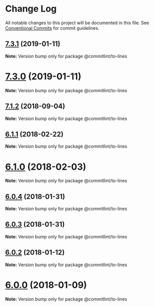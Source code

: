 # Change Log

All notable changes to this project will be documented in this file.
See [Conventional Commits](https://conventionalcommits.org) for commit guidelines.

<a name="7.3.1"></a>
## [7.3.1](https://github.com/marionebl/commitlint/compare/v7.3.0...v7.3.1) (2019-01-11)




**Note:** Version bump only for package @commitlint/to-lines

<a name="7.3.0"></a>
# [7.3.0](https://github.com/marionebl/commitlint/compare/v7.2.1...v7.3.0) (2019-01-11)




**Note:** Version bump only for package @commitlint/to-lines

<a name="7.1.2"></a>
## [7.1.2](https://github.com/marionebl/commitlint/compare/v7.1.1...v7.1.2) (2018-09-04)




**Note:** Version bump only for package @commitlint/to-lines

<a name="6.1.1"></a>
## [6.1.1](https://github.com/marionebl/commitlint/compare/v6.1.0...v6.1.1) (2018-02-22)




**Note:** Version bump only for package @commitlint/to-lines

<a name="6.1.0"></a>
# [6.1.0](https://github.com/marionebl/commitlint/compare/v6.0.5...v6.1.0) (2018-02-03)




**Note:** Version bump only for package @commitlint/to-lines

<a name="6.0.4"></a>
## [6.0.4](https://github.com/marionebl/commitlint/compare/v6.0.3...v6.0.4) (2018-01-31)




**Note:** Version bump only for package @commitlint/to-lines

<a name="6.0.3"></a>
## [6.0.3](https://github.com/marionebl/commitlint/compare/v6.0.2...v6.0.3) (2018-01-31)




**Note:** Version bump only for package @commitlint/to-lines

<a name="6.0.2"></a>
## [6.0.2](https://github.com/marionebl/commitlint/compare/v6.0.0...v6.0.2) (2018-01-12)




**Note:** Version bump only for package @commitlint/to-lines

<a name="6.0.0"></a>
# [6.0.0](https://github.com/marionebl/commitlint/compare/v5.2.6...v6.0.0) (2018-01-09)




**Note:** Version bump only for package @commitlint/to-lines
